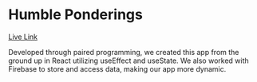# Humble Ponderings
<a href="https://trusting-torvalds-be28b8.netlify.app/">Live Link</a>

Developed through paired programming, we created this app from the ground up in React utilizing useEffect and useState. We also worked with Firebase to store and access data, making our app more dynamic.
